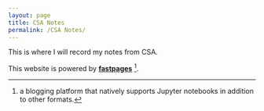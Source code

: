 ```yaml
---
layout: page
title: CSA Notes
permalink: /CSA Notes/
---
```

This is where I will record my notes from CSA. 

This website is powered by **[fastpages](https://github.com/fastai/fastpages)** [^1].



[^1]:a blogging platform that natively supports Jupyter notebooks in addition to other formats.

